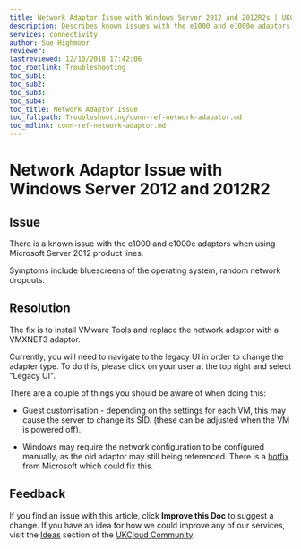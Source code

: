 ```yaml
---
title: Network Adaptor Issue with Windows Server 2012 and 2012R2s | UKCloud Ltd
description: Describes known issues with the e1000 and e1000e adaptors when using Microsoft Server 2012
services: connectivity
author: Sue Highmoor
reviewer:
lastreviewed: 12/10/2018 17:42:06
toc_rootlink: Troubleshooting
toc_sub1: 
toc_sub2:
toc_sub3:
toc_sub4:
toc_title: Network Adaptor Issue
toc_fullpath: Troubleshooting/conn-ref-network-adapator.md
toc_mdlink: conn-ref-network-adaptor.md
---
```


# Network Adaptor Issue with Windows Server 2012 and 2012R2

## Issue

There is a known issue with the e1000 and e1000e adaptors when using Microsoft Server 2012 product lines.

Symptoms include bluescreens of the operating system, random network dropouts.

## Resolution

The fix is to install VMware Tools and replace the network adaptor with a VMXNET3 adaptor.

Currently, you will need to navigate to the legacy UI in order to change the adapter type. To do this, please click on your user at the top right and select "Legacy UI".

There are a couple of things you should be aware of when doing this:

- Guest customisation - depending on the settings for each VM, this may cause the server to change its SID. (these can be adjusted when the VM is powered off).

- Windows may require the network configuration to be configured manually, as the old adaptor may still being referenced. There is a [hotfix](http://support.microsoft.com/kb/2526142) from Microsoft which could fix this.

## Feedback

If you find an issue with this article, click **Improve this Doc** to suggest a change. If you have an idea for how we could improve any of our services, visit the [Ideas](https://community.ukcloud.com/ideas) section of the [UKCloud Community](https://community.ukcloud.com).
